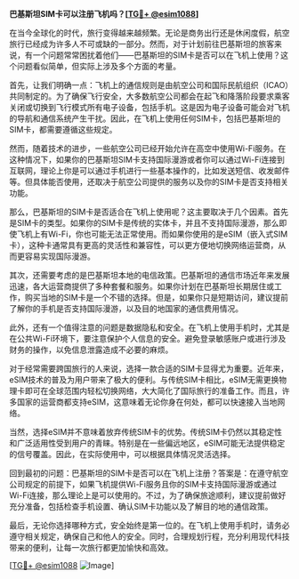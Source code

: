 **巴基斯坦SIM卡可以注册飞机吗？[[TG💪+ @esim1088](https://t.me/s/esim1088)]**

在当今全球化的时代，旅行变得越来越频繁。无论是商务出行还是休闲度假，航空旅行已经成为许多人不可或缺的一部分。然而，对于计划前往巴基斯坦的旅客来说，有一个问题常常困扰着他们——巴基斯坦的SIM卡是否可以在飞机上使用？这个问题看似简单，但实际上涉及多个方面的考量。

首先，让我们明确一点：飞机上的通信规则是由航空公司和国际民航组织（ICAO）共同制定的。为了确保飞行安全，大多数航空公司都会在起飞和降落阶段要求乘客关闭或切换到飞行模式所有电子设备，包括手机。这是因为电子设备可能会对飞机的导航和通信系统产生干扰。因此，在飞机上使用任何SIM卡，包括巴基斯坦的SIM卡，都需要遵循这些规定。

然而，随着技术的进步，一些航空公司已经开始允许在高空中使用Wi-Fi服务。在这种情况下，如果你的巴基斯坦SIM卡支持国际漫游或者你可以通过Wi-Fi连接到互联网，理论上你是可以通过手机进行一些基本操作的，比如发送短信、收发邮件等。但具体能否使用，还取决于航空公司提供的服务以及你的SIM卡是否支持相关功能。

那么，巴基斯坦的SIM卡是否适合在飞机上使用呢？这主要取决于几个因素。首先是SIM卡的类型。如果你的SIM卡是传统的实体卡，并且不支持国际漫游，那么即使飞机上有Wi-Fi，你也可能无法正常使用。而如果你使用的是eSIM（嵌入式SIM卡），这种卡通常具有更高的灵活性和兼容性，可以更方便地切换网络运营商，从而更容易实现国际漫游。

其次，还需要考虑的是巴基斯坦本地的电信政策。巴基斯坦的通信市场近年来发展迅速，各大运营商提供了多种套餐和服务。如果你计划在巴基斯坦长期居住或工作，购买当地的SIM卡是一个不错的选择。但是，如果你只是短期访问，建议提前了解你的手机是否支持国际漫游，以及目的地国家的通信费用情况。

此外，还有一个值得注意的问题是数据隐私和安全。在飞机上使用手机时，尤其是在公共Wi-Fi环境下，要注意保护个人信息的安全。避免登录敏感账户或进行涉及财务的操作，以免信息泄露造成不必要的麻烦。

对于经常需要跨国旅行的人来说，选择一款合适的SIM卡显得尤为重要。近年来，eSIM技术的普及为用户带来了极大的便利。与传统SIM卡相比，eSIM无需更换物理卡即可在全球范围内轻松切换网络，大大简化了国际旅行的准备工作。而且，许多国家的运营商都支持eSIM，这意味着无论你身在何处，都可以快速接入当地网络。

当然，选择eSIM并不意味着放弃传统SIM卡的优势。传统SIM卡仍然以其稳定性和广泛适用性受到用户的青睐。特别是在一些偏远地区，eSIM可能无法提供稳定的信号覆盖。因此，在实际使用中，可以根据具体情况灵活选择。

回到最初的问题：巴基斯坦的SIM卡是否可以在飞机上注册？答案是：在遵守航空公司规定的前提下，如果飞机提供Wi-Fi服务且你的SIM卡支持国际漫游或通过Wi-Fi连接，那么理论上是可以使用的。不过，为了确保旅途顺利，建议提前做好充分准备，包括检查手机设置、确认SIM卡功能以及了解目的地的通信政策。

最后，无论你选择哪种方式，安全始终是第一位的。在飞机上使用手机时，请务必遵守相关规定，确保自己和他人的安全。同时，合理规划行程，充分利用现代科技带来的便利，让每一次旅行都更加愉快和高效。

[[TG💪+ @esim1088](https://t.me/s/esim1088) ![Image](https://i.postimg.cc/4NQfJmqS/Snipaste-2025-05-13-00-14-12.png)]